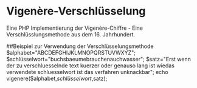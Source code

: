 # Vigenère-Verschlüsselung
Eine PHP Implementierung der Vigenère-Chiffre - Eine Verschlüsslungsmethode aus dem 16. Jahrhundert.

##Beispiel zur Verwendung der Verschlüsselungsmethode
$alphabet="ABCDEFGHIJKLMNOPQRSTUVWXYZ";
$schlüsselwort="buchsbaeumebrauchenauchwasser";
$satz="Erst wenn der zu verschluesselnde text kuerzer oder genauso lang ist wiedas verwendete schluesselwort ist das verfahren unknackbar";
echo vigenere($alphabet,$schlüsselwort,$satz);